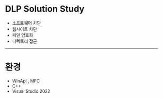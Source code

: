 # DLP Solution Study
* 소프트웨어 차단
* 웹사이트 차단
* 파일 암호화
* 디렉토리 접근

---

# 환경
* WinApi , MFC
* C++
* Visual Studio 2022
